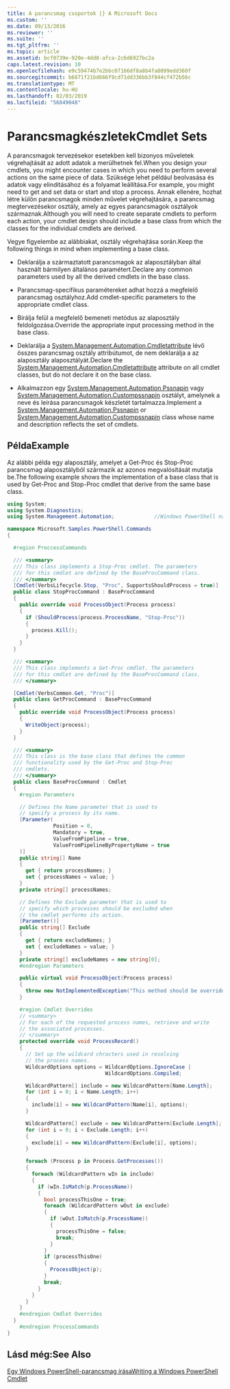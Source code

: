 ```yaml
---
title: A parancsmag csoportok |} A Microsoft Docs
ms.custom: ''
ms.date: 09/13/2016
ms.reviewer: ''
ms.suite: ''
ms.tgt_pltfrm: ''
ms.topic: article
ms.assetid: bcf0739e-920e-4dd8-afca-2c6d6927bc2a
caps.latest.revision: 10
ms.openlocfilehash: e9c59474b7e2bbc07166df8a8b4fa8099edd360f
ms.sourcegitcommit: b6871f21bd666f9cd71dd336bb3f844cf472b56c
ms.translationtype: MT
ms.contentlocale: hu-HU
ms.lasthandoff: 02/03/2019
ms.locfileid: "56849048"
---
```

# <a name="cmdlet-sets"></a><span data-ttu-id="04e7e-102">Parancsmagkészletek</span><span class="sxs-lookup"><span data-stu-id="04e7e-102">Cmdlet Sets</span></span>

<span data-ttu-id="04e7e-103">A parancsmagok tervezésekor esetekben kell bizonyos műveletek végrehajtását az adott adatok a merülhetnek fel.</span><span class="sxs-lookup"><span data-stu-id="04e7e-103">When you design your cmdlets, you might encounter cases in which you need to perform several actions on the same piece of data.</span></span> <span data-ttu-id="04e7e-104">Szüksége lehet például beolvasása és adatok vagy elindításához és a folyamat leállítása.</span><span class="sxs-lookup"><span data-stu-id="04e7e-104">For example, you might need to get and set data or start and stop a process.</span></span> <span data-ttu-id="04e7e-105">Annak ellenére, hozhat létre külön parancsmagok minden művelet végrehajtására, a parancsmag megtervezésekor osztály, amely az egyes parancsmagok osztályok származnak.</span><span class="sxs-lookup"><span data-stu-id="04e7e-105">Although you will need to create separate cmdlets to perform each action, your cmdlet design should include a base class from which the classes for the individual cmdlets are derived.</span></span>

<span data-ttu-id="04e7e-106">Vegye figyelembe az alábbiakat, osztály végrehajtása során.</span><span class="sxs-lookup"><span data-stu-id="04e7e-106">Keep the following things in mind when implementing a base class.</span></span>

- <span data-ttu-id="04e7e-107">Deklarálja a származtatott parancsmagok az alaposztályban által használt bármilyen általános paramétert.</span><span class="sxs-lookup"><span data-stu-id="04e7e-107">Declare any common parameters used by all the derived cmdlets in the base class.</span></span>

- <span data-ttu-id="04e7e-108">Parancsmag-specifikus paramétereket adhat hozzá a megfelelő parancsmag osztályhoz.</span><span class="sxs-lookup"><span data-stu-id="04e7e-108">Add cmdlet-specific parameters to the appropriate cmdlet class.</span></span>

- <span data-ttu-id="04e7e-109">Bírálja felül a megfelelő bemeneti metódus az alaposztály feldolgozása.</span><span class="sxs-lookup"><span data-stu-id="04e7e-109">Override the appropriate input processing method in the base class.</span></span>

- <span data-ttu-id="04e7e-110">Deklarálja a [System.Management.Automation.Cmdletattribute](/dotnet/api/System.Management.Automation.CmdletAttribute) lévő összes parancsmag osztály attribútumot, de nem deklarálja a az alaposztály alaposztályát.</span><span class="sxs-lookup"><span data-stu-id="04e7e-110">Declare the [System.Management.Automation.Cmdletattribute](/dotnet/api/System.Management.Automation.CmdletAttribute) attribute on all cmdlet classes, but do not declare it on the base class.</span></span>

- <span data-ttu-id="04e7e-111">Alkalmazzon egy [System.Management.Automation.Pssnapin](/dotnet/api/System.Management.Automation.PSSnapIn) vagy [System.Management.Automation.Custompssnapin](/dotnet/api/System.Management.Automation.CustomPSSnapIn) osztályt, amelynek a neve és leírása parancsmagok készletét tartalmazza.</span><span class="sxs-lookup"><span data-stu-id="04e7e-111">Implement a [System.Management.Automation.Pssnapin](/dotnet/api/System.Management.Automation.PSSnapIn) or [System.Management.Automation.Custompssnapin](/dotnet/api/System.Management.Automation.CustomPSSnapIn) class whose name and description reflects the set of cmdlets.</span></span>

## <a name="example"></a><span data-ttu-id="04e7e-112">Példa</span><span class="sxs-lookup"><span data-stu-id="04e7e-112">Example</span></span>

<span data-ttu-id="04e7e-113">Az alábbi példa egy alaposztály, amelyet a Get-Proc és Stop-Proc parancsmag alaposztályból származik az azonos megvalósítását mutatja be.</span><span class="sxs-lookup"><span data-stu-id="04e7e-113">The following example shows the implementation of a base class that is used by Get-Proc and Stop-Proc cmdlet that derive from the same base class.</span></span>

```csharp
using System;
using System.Diagnostics;
using System.Management.Automation;             //Windows PowerShell namespace.

namespace Microsoft.Samples.PowerShell.Commands
{

  #region ProccessCommands

  /// <summary>
  /// This class implements a Stop-Proc cmdlet. The parameters
  /// for this cmdlet are defined by the BaseProcCommand class.
  /// </summary>
  [Cmdlet(VerbsLifecycle.Stop, "Proc", SupportsShouldProcess = true)]
  public class StopProcCommand : BaseProcCommand
  {
    public override void ProcessObject(Process process)
    {
      if (ShouldProcess(process.ProcessName, "Stop-Proc"))
      {
        process.Kill();
      }
    }
  }

  /// <summary>
  /// This class implements a Get-Proc cmdlet. The parameters
  /// for this cmdlet are defined by the BaseProcCommand class.
  /// </summary>

  [Cmdlet(VerbsCommon.Get, "Proc")]
  public class GetProcCommand : BaseProcCommand
  {
    public override void ProcessObject(Process process)
    {
      WriteObject(process);
    }
  }

  /// <summary>
  /// This class is the base class that defines the common
  /// functionality used by the Get-Proc and Stop-Proc
  /// cmdlets.
  /// </summary>
  public class BaseProcCommand : Cmdlet
  {
    #region Parameters

    // Defines the Name parameter that is used to
    // specify a process by its name.
    [Parameter(
               Position = 0,
               Mandatory = true,
               ValueFromPipeline = true,
               ValueFromPipelineByPropertyName = true
    )]
    public string[] Name
    {
      get { return processNames; }
      set { processNames = value; }
    }
    private string[] processNames;

    // Defines the Exclude parameter that is used to
    // specify which processes should be excluded when
    // the cmdlet performs its action.
    [Parameter()]
    public string[] Exclude
    {
      get { return excludeNames; }
      set { excludeNames = value; }
    }
    private string[] excludeNames = new string[0];
    #endregion Parameters

    public virtual void ProcessObject(Process process)
    {
      throw new NotImplementedException("This method should be overridden.");
    }

    #region Cmdlet Overrides
    // <summary>
    // For each of the requested process names, retrieve and write
    // the associated processes.
    // </summary>
    protected override void ProcessRecord()
    {
      // Set up the wildcard chracters used in resolving
      // the process names.
      WildcardOptions options = WildcardOptions.IgnoreCase |
                                WildcardOptions.Compiled;

      WildcardPattern[] include = new WildcardPattern[Name.Length];
      for (int i = 0; i < Name.Length; i++)
      {
        include[i] = new WildcardPattern(Name[i], options);
      }

      WildcardPattern[] exclude = new WildcardPattern[Exclude.Length];
      for (int i = 0; i < Exclude.Length; i++)
      {
        exclude[i] = new WildcardPattern(Exclude[i], options);
      }

      foreach (Process p in Process.GetProcesses())
      {
        foreach (WildcardPattern wIn in include)
        {
          if (wIn.IsMatch(p.ProcessName))
          {
            bool processThisOne = true;
            foreach (WildcardPattern wOut in exclude)
            {
              if (wOut.IsMatch(p.ProcessName))
              {
                processThisOne = false;
                break;
              }
            }
            if (processThisOne)
            {
              ProcessObject(p);
            }
            break;
          }
        }
      }
    }
    #endregion Cmdlet Overrides
  }
    #endregion ProcessCommands
}
```

## <a name="see-also"></a><span data-ttu-id="04e7e-114">Lásd még:</span><span class="sxs-lookup"><span data-stu-id="04e7e-114">See Also</span></span>

[<span data-ttu-id="04e7e-115">Egy Windows PowerShell-parancsmag írása</span><span class="sxs-lookup"><span data-stu-id="04e7e-115">Writing a Windows PowerShell Cmdlet</span></span>](./writing-a-windows-powershell-cmdlet.md)
